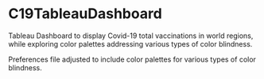 # C19TableauDashboard
Tableau Dashboard to display Covid-19 total vaccinations in world regions, while exploring color palettes addressing various types of color blindness.

Preferences file adjusted to include color palettes for various types of color blindness. 
